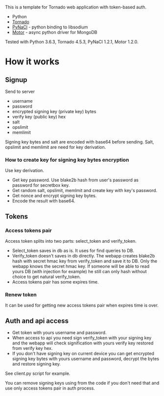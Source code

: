 
This is a template for Tornado web application with token-based auth. 

* Python
* [Tornado](https://github.com/tornadoweb/tornado)
* [PyNaCl](https://github.com/pyca/pynacl/) - python binding to libsodium
* [Motor](https://github.com/mongodb/motor/) - async python driver for MongoDB

Tested with Python 3.6.3, Tornado 4.5.3, PyNaCl 1.2.1, Motor 1.2.0.

# How it works
## Signup
Send to server
* username
* password
* encrypted signing key (private key) bytes
* verify key (public key) hex
* salt
* opslimit
* memlimit

Signing key bytes and salt are encoded with base64 before sending. Salt, opslimit and memlimit are need for key derivation. 

### How to create key for signing key bytes encryption
Use key derivation. 
* Get key password. Use blake2b hash from user's password as password for secretbox key. 
* Get random salt, opslimit, memlmit and create key with key's password. 
* Get nonce and encrypt signing key bytes.
* Encode the result with base64. 

## Tokens
### Access tokens pair
Access token splits into two parts: select\_token and verify\_token. 
* Select_token saves in db as is. It uses for find queries to DB.
* Verify\_token doesn't saves in db directly. The webapp creates blake2b hash with secret hmac key from verify\_token and save it to DB. Only the webapp knows the secret hmac key. If someone will be able to read yours DB (with injection for example) he still can only hash without choice to get natural verify_token. 
* Access tokens pair has some expires time.
### Renew token
It can be used for getting new access tokens pair when expires time is over. 

## Auth and api access 
* Get token with yours username and password.
* When access to api you need sign verify_token with your signing key and the webapp will check signification with yours verify key restored from verify key hex. 
* If you don't have signing key on current device you can get encrypted signing key bytes with yours username and password, decrypt the bytes and restore signing key.

See client.py script for example.

You can remove signing keys using from the code if you don't need that and use only access tokens pair in auth process.

